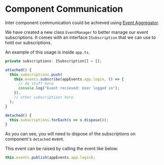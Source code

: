 # Component Communication
Inter component communication could be achieved using [Event Aggregator](http://aurelia.io/hub.html#/doc/article/aurelia/framework/latest/cheat-sheet/10).

We have created a new class `EventManager` to better manage our event subscriptions. It comes with an interface `ISubscription` that we can use to hold our subscriptions.

An example of this usage is inside `app.ts`.

```typescript
private subscriptions: ISubscription[] = [];

attached() {
  this.subscriptions.push(
    this.events.subscribe(appEvents.app.login, () => {
      // do stuff here
      console.log("Event recieved: User logged in");
    }),
    // other subscriptions here
  );
}

detached() {
  this.subscriptions.forEach(s => s.dispose());
}
```

As you can see, you will need to dispose of the subscriptions on component's `detached` event.

This event can be raised by calling the event like below:

```typescript
this.events.publish(appEvents.app.login);
```
